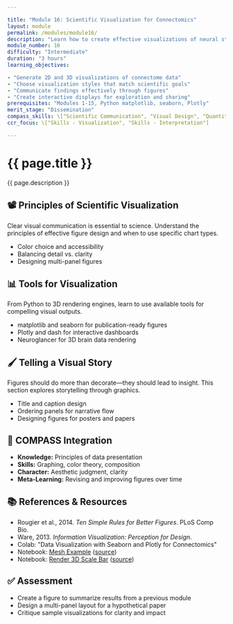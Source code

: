 ```yaml
---

title: "Module 16: Scientific Visualization for Connectomics"
layout: module
permalink: /modules/module16/
description: "Learn how to create effective visualizations of neural structures, connectivity, and analysis results."
module_number: 16
difficulty: "Intermediate"
duration: "3 hours"
learning_objectives:

- "Generate 2D and 3D visualizations of connectome data"
- "Choose visualization styles that match scientific goals"
- "Communicate findings effectively through figures"
- "Create interactive displays for exploration and sharing"
prerequisites: "Modules 1-15, Python matplotlib, seaborn, Plotly"
merit_stage: "Dissemination"
compass_skills: \["Scientific Communication", "Visual Design", "Quantitative Reasoning"]
ccr_focus: \["Skills - Visualization", "Skills - Interpretation"]

---
```


<div class="main-content">
  <div class="hero">
    <div class="hero-content">
      <h1>{{ page.title }}</h1>
      <p class="hero-subtitle">{{ page.description }}</p>
    </div>
  </div>

  <div class="cards-grid module-cards">
<div class="card module-card">
    <h2>📽 Principles of Scientific Visualization</h2>
    <p>Clear visual communication is essential to science. Understand the principles of effective figure design and when to use specific chart types.</p>
    <ul>
      <li>Color choice and accessibility</li>
      <li>Balancing detail vs. clarity</li>
      <li>Designing multi-panel figures</li>
    </ul>
  </div>

  <div class="card module-card">
    <h2>📊 Tools for Visualization</h2>
    <p>From Python to 3D rendering engines, learn to use available tools for compelling visual outputs.</p>
    <ul>
      <li>matplotlib and seaborn for publication-ready figures</li>
      <li>Plotly and dash for interactive dashboards</li>
      <li>Neuroglancer for 3D brain data rendering</li>
    </ul>
  </div>

  <div class="card module-card">
    <h2>🖌️ Telling a Visual Story</h2>
    <p>Figures should do more than decorate—they should lead to insight. This section explores storytelling through graphics.</p>
    <ul>
      <li>Title and caption design</li>
      <li>Ordering panels for narrative flow</li>
      <li>Designing figures for posters and papers</li>
    </ul>
  </div>

  <div class="card module-card">
    <h2>🌟 COMPASS Integration</h2>
    <ul>
      <li><strong>Knowledge:</strong> Principles of data presentation</li>
      <li><strong>Skills:</strong> Graphing, color theory, composition</li>
      <li><strong>Character:</strong> Aesthetic judgment, clarity</li>
      <li><strong>Meta-Learning:</strong> Revising and improving figures over time</li>
    </ul>
  </div>

  <div class="card module-card">
    <h2>📚 References & Resources</h2>
    <ul>
      <li>Rougier et al., 2014. <em>Ten Simple Rules for Better Figures</em>. PLoS Comp Bio.</li>
      <li>Ware, 2013. <em>Information Visualization: Perception for Design</em>.</li>
      <li>Colab: "Data Visualization with Seaborn and Plotly for Connectomics"</li>
      <li>Notebook: <a href="{{ '/notebooks/intro/MeshExample.ipynb' | relative_url }}">Mesh Example</a> (<a href="https://github.com/AllenInstitute/MicronsBinder/blob/master/notebooks/intro/MeshExample.ipynb" target="_blank">source</a>)</li>
      <li>Notebook: <a href="{{ '/notebooks/intro/Render3DScaleBar.ipynb' | relative_url }}">Render 3D Scale Bar</a> (<a href="https://github.com/AllenInstitute/MicronsBinder/blob/master/notebooks/intro/Render3DScaleBar.ipynb" target="_blank">source</a>)</li>
    </ul>
  </div>

  <div class="card module-card">
    <h2>✅ Assessment</h2>
    <ul>
      <li>Create a figure to summarize results from a previous module</li>
      <li>Design a multi-panel layout for a hypothetical paper</li>
      <li>Critique sample visualizations for clarity and impact</li>
    </ul>
  </div>
</div>
</div>
